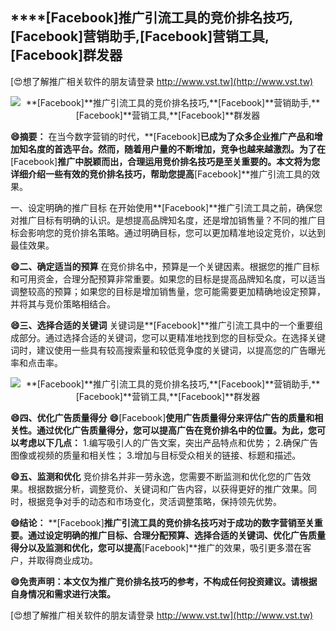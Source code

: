 ## ****[Facebook]**推广引流工具的竞价排名技巧,**[Facebook]**营销助手,**[Facebook]**营销工具,**[Facebook]**群发器**

[😍想了解推广相关软件的朋友请登录 http://www.vst.tw](http://www.vst.tw)

 <center><img src="https://vst.tw/MP4/tuiguang/png/3.png" alt="**[Facebook]**推广引流工具的竞价排名技巧,**[Facebook]**营销助手,**[Facebook]**营销工具,**[Facebook]**群发器"></center>

**😄摘要：**
在当今数字营销的时代，**[Facebook]**已成为了众多企业推广产品和增加知名度的首选平台。然而，随着用户量的不断增加，竞争也越来越激烈。为了在**[Facebook]**推广中脱颖而出，合理运用竞价排名技巧是至关重要的。本文将为您详细介绍一些有效的竞价排名技巧，帮助您提高**[Facebook]**推广引流工具的效果。

一、设定明确的推广目标
在开始使用**[Facebook]**推广引流工具之前，确保您对推广目标有明确的认识。是想提高品牌知名度，还是增加销售量？不同的推广目标会影响您的竞价排名策略。通过明确目标，您可以更加精准地设定竞价，以达到最佳效果。

**😄二、确定适当的预算**
在竞价排名中，预算是一个关键因素。根据您的推广目标和可用资金，合理分配预算非常重要。如果您的目标是提高品牌知名度，可以适当调整较高的预算；如果您的目标是增加销售量，您可能需要更加精确地设定预算，并将其与竞价策略相结合。

**😄三、选择合适的关键词**
关键词是**[Facebook]**推广引流工具中的一个重要组成部分。通过选择合适的关键词，您可以更精准地找到您的目标受众。在选择关键词时，建议使用一些具有较高搜索量和较低竞争度的关键词，以提高您的广告曝光率和点击率。

 <center><img src="https://vst.tw/MP4/tuiguang/png/6.png" alt="**[Facebook]**推广引流工具的竞价排名技巧,**[Facebook]**营销助手,**[Facebook]**营销工具,**[Facebook]**群发器"></center>

**😄四、优化广告质量得分**
**😄**[Facebook]**使用广告质量得分来评估广告的质量和相关性。通过优化广告质量得分，您可以提高广告在竞价排名中的位置。为此，您可以考虑以下几点：**
1.编写吸引人的广告文案，突出产品特点和优势；
2.确保广告图像或视频的质量和相关性；
3.增加与目标受众相关的链接、标题和描述。

**😄五、监测和优化**
竞价排名并非一劳永逸，您需要不断监测和优化您的广告效果。根据数据分析，调整竞价、关键词和广告内容，以获得更好的推广效果。同时，根据竞争对手的动态和市场变化，灵活调整策略，保持领先优势。

**😄结论：**
**[Facebook]**推广引流工具的竞价排名技巧对于成功的数字营销至关重要。通过设定明确的推广目标、合理分配预算、选择合适的关键词、优化广告质量得分以及监测和优化，您可以提高**[Facebook]**推广的效果，吸引更多潜在客户，并取得商业成功。

**😄免责声明：本文仅为推广竞价排名技巧的参考，不构成任何投资建议。请根据自身情况和需求进行决策。**

[😍想了解推广相关软件的朋友请登录 http://www.vst.tw](http://www.vst.tw)



